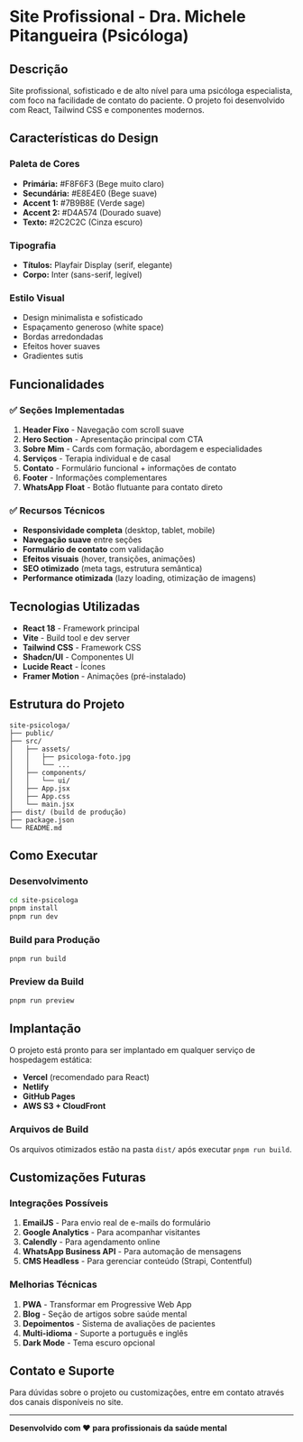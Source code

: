 # Site Profissional - Dra. Michele Pitangueira (Psicóloga)

## Descrição
Site profissional, sofisticado e de alto nível para uma psicóloga especialista, com foco na facilidade de contato do paciente. O projeto foi desenvolvido com React, Tailwind CSS e componentes modernos.

## Características do Design

### Paleta de Cores
- **Primária:** #F8F6F3 (Bege muito claro)
- **Secundária:** #E8E4E0 (Bege suave)
- **Accent 1:** #7B9B8E (Verde sage)
- **Accent 2:** #D4A574 (Dourado suave)
- **Texto:** #2C2C2C (Cinza escuro)

### Tipografia
- **Títulos:** Playfair Display (serif, elegante)
- **Corpo:** Inter (sans-serif, legível)

### Estilo Visual
- Design minimalista e sofisticado
- Espaçamento generoso (white space)
- Bordas arredondadas
- Efeitos hover suaves
- Gradientes sutis

## Funcionalidades

### ✅ Seções Implementadas
1. **Header Fixo** - Navegação com scroll suave
2. **Hero Section** - Apresentação principal com CTA
3. **Sobre Mim** - Cards com formação, abordagem e especialidades
4. **Serviços** - Terapia individual e de casal
5. **Contato** - Formulário funcional + informações de contato
6. **Footer** - Informações complementares
7. **WhatsApp Float** - Botão flutuante para contato direto

### ✅ Recursos Técnicos
- **Responsividade completa** (desktop, tablet, mobile)
- **Navegação suave** entre seções
- **Formulário de contato** com validação
- **Efeitos visuais** (hover, transições, animações)
- **SEO otimizado** (meta tags, estrutura semântica)
- **Performance otimizada** (lazy loading, otimização de imagens)

## Tecnologias Utilizadas

- **React 18** - Framework principal
- **Vite** - Build tool e dev server
- **Tailwind CSS** - Framework CSS
- **Shadcn/UI** - Componentes UI
- **Lucide React** - Ícones
- **Framer Motion** - Animações (pré-instalado)

## Estrutura do Projeto

```
site-psicologa/
├── public/
├── src/
│   ├── assets/
│   │   ├── psicologa-foto.jpg
│   │   └── ...
│   ├── components/
│   │   └── ui/
│   ├── App.jsx
│   ├── App.css
│   └── main.jsx
├── dist/ (build de produção)
├── package.json
└── README.md
```

## Como Executar

### Desenvolvimento
```bash
cd site-psicologa
pnpm install
pnpm run dev
```

### Build para Produção
```bash
pnpm run build
```

### Preview da Build
```bash
pnpm run preview
```

## Implantação

O projeto está pronto para ser implantado em qualquer serviço de hospedagem estática:

- **Vercel** (recomendado para React)
- **Netlify**
- **GitHub Pages**
- **AWS S3 + CloudFront**

### Arquivos de Build
Os arquivos otimizados estão na pasta `dist/` após executar `pnpm run build`.

## Customizações Futuras

### Integrações Possíveis
1. **EmailJS** - Para envio real de e-mails do formulário
2. **Google Analytics** - Para acompanhar visitantes
3. **Calendly** - Para agendamento online
4. **WhatsApp Business API** - Para automação de mensagens
5. **CMS Headless** - Para gerenciar conteúdo (Strapi, Contentful)

### Melhorias Técnicas
1. **PWA** - Transformar em Progressive Web App
2. **Blog** - Seção de artigos sobre saúde mental
3. **Depoimentos** - Sistema de avaliações de pacientes
4. **Multi-idioma** - Suporte a português e inglês
5. **Dark Mode** - Tema escuro opcional

## Contato e Suporte

Para dúvidas sobre o projeto ou customizações, entre em contato através dos canais disponíveis no site.

---

**Desenvolvido com ❤️ para profissionais da saúde mental**

